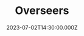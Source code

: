 ---
video:
  type: vimeo
  id: 841741682
speaker:
  permalink: mitchell-mcnaney
  name: Mitchell McNaney
title: Overseers
image: https://i.imgur.com/Z5qLBqQ.png
date: 2023-07-02T14:30:00.000Z
series: "they-called-us-christians"
---